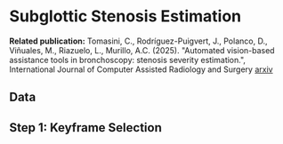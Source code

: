 # Subglottic Stenosis Estimation
**Related publication:** Tomasini, C., Rodríguez-Puigvert, J., Polanco, D., Viñuales, M., Riazuelo, L., Murillo, A.C. (2025). "Automated vision-based assistance tools in bronchoscopy: stenosis severity estimation.", International Journal of Computer Assisted Radiology and Surgery [arxiv](https://arxiv.org/pdf/2505.05136)

## Data

## Step 1: Keyframe Selection
